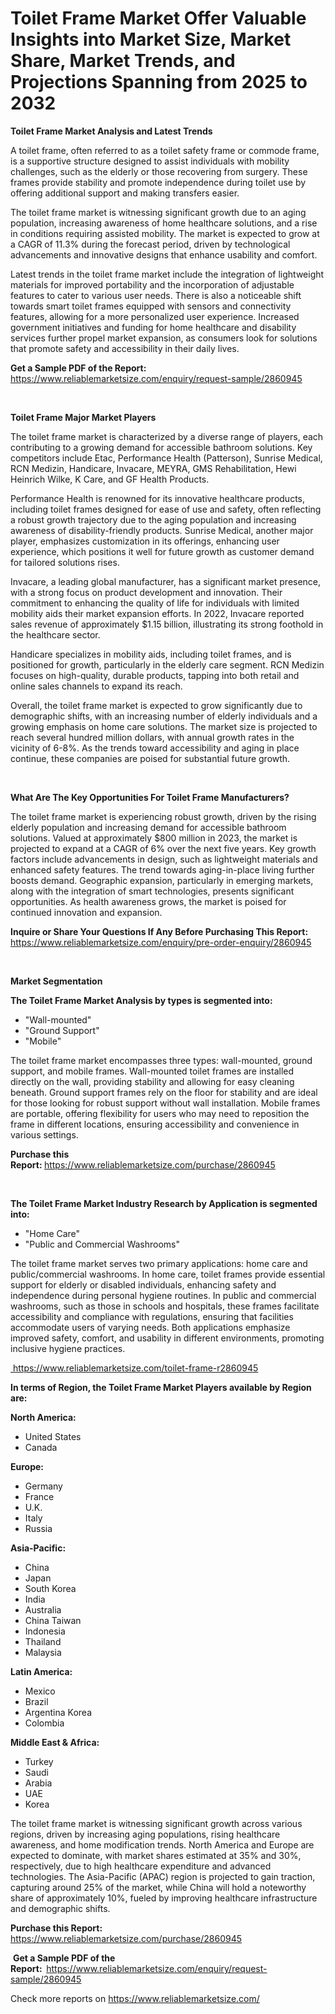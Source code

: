 <p><h1>Toilet Frame Market Offer Valuable Insights into Market Size, Market Share, Market Trends, and Projections Spanning from 2025 to 2032</h1></p><p><strong>Toilet Frame Market Analysis and Latest Trends</strong></p>
<p><p>A toilet frame, often referred to as a toilet safety frame or commode frame, is a supportive structure designed to assist individuals with mobility challenges, such as the elderly or those recovering from surgery. These frames provide stability and promote independence during toilet use by offering additional support and making transfers easier. </p><p>The toilet frame market is witnessing significant growth due to an aging population, increasing awareness of home healthcare solutions, and a rise in conditions requiring assisted mobility. The market is expected to grow at a CAGR of 11.3% during the forecast period, driven by technological advancements and innovative designs that enhance usability and comfort. </p><p>Latest trends in the toilet frame market include the integration of lightweight materials for improved portability and the incorporation of adjustable features to cater to various user needs. There is also a noticeable shift towards smart toilet frames equipped with sensors and connectivity features, allowing for a more personalized user experience. Increased government initiatives and funding for home healthcare and disability services further propel market expansion, as consumers look for solutions that promote safety and accessibility in their daily lives.</p></p>
<p><strong>Get a Sample PDF of the Report:&nbsp;</strong> <a href="https://www.reliablemarketsize.com/enquiry/request-sample/2860945?utm_campaign=3069&utm_medium=2&utm_source=Github&utm_content=ia&utm_term=12032025&utm_id=toilet-frame">https://www.reliablemarketsize.com/enquiry/request-sample/2860945</a></p>
<p>&nbsp;</p>
<p><strong>Toilet Frame Major Market Players</strong></p>
<p><p>The toilet frame market is characterized by a diverse range of players, each contributing to a growing demand for accessible bathroom solutions. Key competitors include Etac, Performance Health (Patterson), Sunrise Medical, RCN Medizin, Handicare, Invacare, MEYRA, GMS Rehabilitation, Hewi Heinrich Wilke, K Care, and GF Health Products. </p><p>Performance Health is renowned for its innovative healthcare products, including toilet frames designed for ease of use and safety, often reflecting a robust growth trajectory due to the aging population and increasing awareness of disability-friendly products. Sunrise Medical, another major player, emphasizes customization in its offerings, enhancing user experience, which positions it well for future growth as customer demand for tailored solutions rises.</p><p>Invacare, a leading global manufacturer, has a significant market presence, with a strong focus on product development and innovation. Their commitment to enhancing the quality of life for individuals with limited mobility aids their market expansion efforts. In 2022, Invacare reported sales revenue of approximately $1.15 billion, illustrating its strong foothold in the healthcare sector.</p><p>Handicare specializes in mobility aids, including toilet frames, and is positioned for growth, particularly in the elderly care segment. RCN Medizin focuses on high-quality, durable products, tapping into both retail and online sales channels to expand its reach.</p><p>Overall, the toilet frame market is expected to grow significantly due to demographic shifts, with an increasing number of elderly individuals and a growing emphasis on home care solutions. The market size is projected to reach several hundred million dollars, with annual growth rates in the vicinity of 6-8%. As the trends toward accessibility and aging in place continue, these companies are poised for substantial future growth.</p></p>
<p>&nbsp;</p>
<p><strong>What Are The Key Opportunities For Toilet Frame Manufacturers?</strong></p>
<p><p>The toilet frame market is experiencing robust growth, driven by the rising elderly population and increasing demand for accessible bathroom solutions. Valued at approximately $800 million in 2023, the market is projected to expand at a CAGR of 6% over the next five years. Key growth factors include advancements in design, such as lightweight materials and enhanced safety features. The trend towards aging-in-place living further boosts demand. Geographic expansion, particularly in emerging markets, along with the integration of smart technologies, presents significant opportunities. As health awareness grows, the market is poised for continued innovation and expansion.</p></p>
<p><strong>Inquire or Share Your Questions If Any Before Purchasing This Report:</strong> <a href="https://www.reliablemarketsize.com/enquiry/pre-order-enquiry/2860945?utm_campaign=3069&utm_medium=2&utm_source=Github&utm_content=ia&utm_term=12032025&utm_id=toilet-frame">https://www.reliablemarketsize.com/enquiry/pre-order-enquiry/2860945</a></p>
<p>&nbsp;</p>
<p><strong>Market Segmentation</strong></p>
<p><strong>The Toilet Frame Market Analysis by types is segmented into:</strong></p>
<p><ul><li>"Wall-mounted"</li><li>"Ground Support"</li><li>"Mobile"</li></ul></p>
<p><p>The toilet frame market encompasses three types: wall-mounted, ground support, and mobile frames. Wall-mounted toilet frames are installed directly on the wall, providing stability and allowing for easy cleaning beneath. Ground support frames rely on the floor for stability and are ideal for those looking for robust support without wall installation. Mobile frames are portable, offering flexibility for users who may need to reposition the frame in different locations, ensuring accessibility and convenience in various settings.</p></p>
<p><strong>Purchase this Report:&nbsp;</strong><a href="https://www.reliablemarketsize.com/purchase/2860945?utm_campaign=3069&utm_medium=2&utm_source=Github&utm_content=ia&utm_term=12032025&utm_id=toilet-frame">https://www.reliablemarketsize.com/purchase/2860945</a></p>
<p>&nbsp;</p>
<p><strong>The Toilet Frame Market Industry Research by Application is segmented into:</strong></p>
<p><ul><li>"Home Care"</li><li>"Public and Commercial Washrooms"</li></ul></p>
<p><p>The toilet frame market serves two primary applications: home care and public/commercial washrooms. In home care, toilet frames provide essential support for elderly or disabled individuals, enhancing safety and independence during personal hygiene routines. In public and commercial washrooms, such as those in schools and hospitals, these frames facilitate accessibility and compliance with regulations, ensuring that facilities accommodate users of varying needs. Both applications emphasize improved safety, comfort, and usability in different environments, promoting inclusive hygiene practices.</p></p>
<p><a href="https://www.reliablemarketsize.com/toilet-frame-r2860945?utm_campaign=3069&utm_medium=2&utm_source=Github&utm_content=ia&utm_term=12032025&utm_id=toilet-frame">&nbsp;https://www.reliablemarketsize.com/toilet-frame-r2860945</a></p>
<p><strong>In terms of Region, the Toilet Frame Market Players available by Region are:</strong></p>
<p>
    <p> <strong> North America: </strong>
        <ul>
            <li>United States</li>
            <li>Canada</li>
        </ul>
        </p> 
    <p> <strong> Europe: </strong>
        <ul>
            <li>Germany</li>
            <li>France</li>
            <li>U.K.</li>
            <li>Italy</li>
            <li>Russia</li>
        </ul>
        </p> 
    <p> <strong> Asia-Pacific: </strong>
        <ul>
            <li>China</li>
            <li>Japan</li>
            <li>South Korea</li>
            <li>India</li>
            <li>Australia</li>
            <li>China Taiwan</li>
            <li>Indonesia</li>
            <li>Thailand</li>
            <li>Malaysia</li>
        </ul>
        </p> 
    <p> <strong> Latin America: </strong>
        <ul>
            <li>Mexico</li>
            <li>Brazil</li>
            <li>Argentina Korea</li>
            <li>Colombia</li>
        </ul>
        </p> 
    <p> <strong> Middle East & Africa: </strong>
        <ul>
            <li>Turkey</li>
            <li>Saudi</li>
            <li>Arabia</li>
            <li>UAE</li>
            <li>Korea</li>
        </ul>
    </p>
    </p>
<p><p>The toilet frame market is witnessing significant growth across various regions, driven by increasing aging populations, rising healthcare awareness, and home modification trends. North America and Europe are expected to dominate, with market shares estimated at 35% and 30%, respectively, due to high healthcare expenditure and advanced technologies. The Asia-Pacific (APAC) region is projected to gain traction, capturing around 25% of the market, while China will hold a noteworthy share of approximately 10%, fueled by improving healthcare infrastructure and demographic shifts.</p></p>
<p><strong>Purchase this Report: </strong><a href="https://www.reliablemarketsize.com/purchase/2860945?utm_campaign=3069&utm_medium=2&utm_source=Github&utm_content=ia&utm_term=12032025&utm_id=toilet-frame">https://www.reliablemarketsize.com/purchase/2860945</a></p>
<p>&nbsp;<strong>Get a Sample PDF of the Report:&nbsp;&nbsp;</strong><a href="https://www.reliablemarketsize.com/enquiry/request-sample/2860945?utm_campaign=3069&utm_medium=2&utm_source=Github&utm_content=ia&utm_term=12032025&utm_id=toilet-frame">https://www.reliablemarketsize.com/enquiry/request-sample/2860945</a></p>
<p><strong></strong></p>
<p>Check more reports on <a href="https://www.reliablemarketsize.com/?utm_campaign=3069&utm_medium=2&utm_source=Github&utm_content=ia&utm_term=12032025&utm_id=toilet-frame">https://www.reliablemarketsize.com/</a></p>